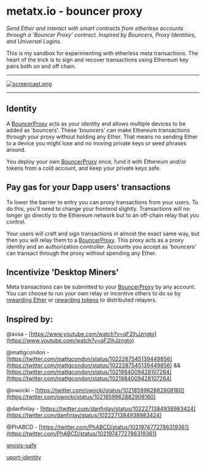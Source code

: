 # metatx.io - bouncer proxy
_Send Ether and interact with smart contracts from etherless accounts through a 'Bouncer Proxy' contract. Inspired by Bouncers, Proxy Identities, and Universal Logins._

This is my sandbox for experimenting with etherless meta transactions. The heart of the trick is to sign and recover transactions using Ethereum key pairs both on and off chain.

-----

[![screencast.png](https://raw.githubusercontent.com/austintgriffith/bouncer-proxy/master/src/images/videopreview.jpg)](https://youtu.be/6r3SqCcEVU4)

-----

## Identity

A [BouncerProxy](https://github.com/austintgriffith/bouncer-proxy/blob/master/BouncerProxy/BouncerProxy.sol) acts as your identity and allows multiple devices to be added as 'bouncers'. These 'bouncers' can make Ethereum transactions through your proxy without holding any Ether. That means no sending Ether to a device you might lose and no moving private keys or seed phrases around.

You deploy your own [BouncerProxy](https://github.com/austintgriffith/bouncer-proxy/blob/master/BouncerProxy/BouncerProxy.sol) once, fund it with Ethereum and/or tokens from a cold account, and keep your private keys safe.

## Pay gas for your Dapp users' transactions

To lower the barrier to entry you can proxy transactions from your users. To do this, you'll need to change your frontend slightly. Transactions will no longer go directly to the Ethereum network but to an off-chain relay that you control.

Your users will craft and sign transactions in almost the exact same way, but then you will relay them to a [BouncerProxy](https://github.com/austintgriffith/bouncer-proxy/blob/master/BouncerProxy/BouncerProxy.sol). This proxy acts as a proxy identity and an authorization controller. Accounts you accept as 'bouncers' can transact through the proxy without spending any Ether.

## Incentivize 'Desktop Miners'

Meta transactions can be submitted to your [BouncerProxy](https://github.com/austintgriffith/bouncer-proxy/blob/master/BouncerProxy/BouncerProxy.sol) by any account. You can choose to run your own relay or incentive others to do so by [rewarding Ether](https://github.com/austintgriffith/bouncer-proxy/blob/master/BouncerProxy/BouncerProxy.sol#L69) or [rewarding tokens](https://github.com/austintgriffith/bouncer-proxy/blob/master/BouncerProxy/BouncerProxy.sol#L73) to distributed relayers.

##  Inspired by:

@avsa - [https://www.youtube.com/watch?v=qF2lhJzngto](https://www.youtube.com/watch?v=qF2lhJzngto)

@mattgcondon - [https://twitter.com/mattgcondon/status/1022287545139449856](https://twitter.com/mattgcondon/status/1022287545139449856) && [https://twitter.com/mattgcondon/status/1021984009428107264](https://twitter.com/mattgcondon/status/1021984009428107264)

@owocki - [https://twitter.com/owocki/status/1021859962882908160](https://twitter.com/owocki/status/1021859962882908160)

@danfinlay - [https://twitter.com/danfinlay/status/1022271384938983424](https://twitter.com/danfinlay/status/1022271384938983424)

@PhABCD - [https://twitter.com/PhABCD/status/1021974772786319361](https://twitter.com/PhABCD/status/1021974772786319361)

[gnosis-safe](https://github.com/gnosis/safe-contracts)

[uport-identity](https://github.com/uport-project/uport-identity)
